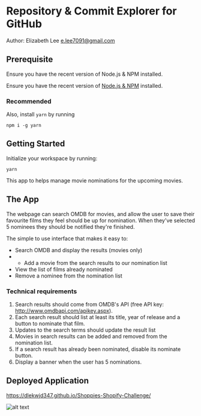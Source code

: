 # Repository & Commit Explorer for GitHub

Author: Elizabeth Lee e.lee7091@gmail.com

## Prerequisite

Ensure you have the recent version of Node.js & NPM installed.

Ensure you have the recent version of [Node.js & NPM](https://nodejs.org/en/download/) installed.

### Recommended

Also, install `yarn` by running

```
npm i -g yarn
```

## Getting Started

Initialize your workspace by running:

```
yarn
```


This app to helps manage movie nominations for the upcoming movies.


## The App

The webpage can search OMDB for movies, and allow the user to save their favourite films they feel should be up for nomination. When they've selected 5 nominees they should be notified they're finished.

The simple to use interface that makes it easy to:
* Search OMDB and display the results (movies only)
* * Add a movie from the search results to our nomination list
* View the list of films already nominated
* Remove a nominee from the nomination list


### Technical requirements

1. Search results should come from OMDB's API (free API key: http://www.omdbapi.com/apikey.aspx).
2. Each search result should list at least its title, year of release and a button to nominate that film.
3. Updates to the search terms should update the result list
4. Movies in search results can be added and removed from the nomination list.
5. If a search result has already been nominated, disable its nominate button.
6. Display a banner when the user has 5 nominations.

## Deployed Application ##

https://dlekwjd347.github.io/Shoppies-Shopify-Challenge/

![alt text](https://github.com/dlekwjd347/Shoppies-Shopify-Challenge/blob/main/public/shopifydemo.gif)
